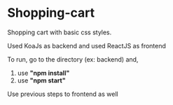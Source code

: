 # Shopping-cart

Shopping cart with basic css styles.

Used KoaJs as backend and used ReactJS as frontend

To run,
go to the directory (ex: backend) and,
  1) use __"npm install"__
  2) use __"npm start"__

Use previous steps to frontend as well
